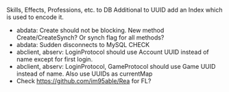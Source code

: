 Skills, Effects, Professions, etc. to DB
Additional to UUID add an Index which is used to encode it.

* abdata: Create should not be blocking. New method Create/CreateSynch? Or synch flag for all methods?
* abdata: Sudden disconnects to MySQL CHECK
* abclient, abserv: LoginProtocol should use Account UUID instead of name except for first login.
* abclient, abserv: LoginProtocol, GameProtocol should use Game UUID instead of name. Also use UUIDs as currentMap
* Check https://github.com/im95able/Rea for FL?
